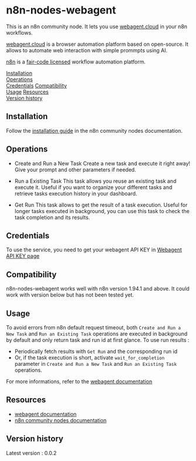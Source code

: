 # n8n-nodes-webagent

This is an n8n community node. It lets you use [webagent.cloud](https://webagent.cloud/) in your n8n workflows.

[webagent.cloud](https://webagent.cloud/) is a browser automation platform based on open-source. It allows to automate web interaction with simple prommpts using AI.

[n8n](https://n8n.io/) is a [fair-code licensed](https://docs.n8n.io/reference/license/) workflow automation platform.

[Installation](#installation)  
[Operations](#operations)  
[Credentials](#credentials)
[Compatibility](#compatibility)  
[Usage](#usage)
[Resources](#resources)  
[Version history](#version-history)

## Installation

Follow the [installation guide](https://docs.n8n.io/integrations/community-nodes/installation/) in the n8n community nodes documentation.

## Operations

- Create and Run a New Task
Create a new task and execute it right away! Give your prompt and other parameters if needed.

- Run a Existing Task
This task allows you reuse an existing task and execute it. Useful if you want to organize your different tasks and retrieve tasks execution history in your dashboard.

- Get Run
This task allows to get the result of a task execution. Useful for longer tasks executed in background, you can use this task to check the task completion and its results.

## Credentials

To use the service, you need to get your webagent API KEY in [Webagent API KEY page](https://webagent.cloud/api-keys)

## Compatibility

n8n-nodes-webagent works well with n8n version 1.94.1 and above.
It could work with version below but has not been tested yet.

## Usage

To avoid errors from n8n default request timeout, both `Create and Run a New Task` and `Run an Existing Task` operations are executed in background by default and only return task and run id at first glance.
To use run results :
- Periodically fetch results with `Get Run` and the corresponding run id
- Or, if the task execution is short, activate `wait_for_completion` parameter in `Create and Run a New Task` and `Run an Existing Task` operations.

For more informations, refer to the [webagent documentation](https://docs.webagent.cloud/introduction)

## Resources

* [webagent documentation](https://docs.webagent.cloud/introduction)
* [n8n community nodes documentation](https://docs.n8n.io/integrations/#community-nodes)

## Version history

Latest version : 0.0.2